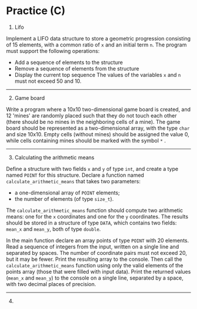# Practice (C)

1. Lifo

Implement a LIFO data structure to store a geometric progression consisting of 15 elements, with a common ratio of `x` and an initial term `n`.
The program must support the following operations:
- Add a sequence of elements to the structure
- Remove a sequence of elements from the structure
- Display the current top sequence
The values of the variables `x` and `n` must not exceed 50 and 10.
__________________________________________________________

2. Game board

Write a program where a 10x10 two-dimensional game board is created, and 12 'mines' are randomly placed such that they do not touch each other (there should be no mines in the neighboring cells of a mine). The game board should be represented as a two-dimensional array, with the type `char` and size 10x10. Empty cells (without mines) should be assigned the value 0, while cells containing mines should be marked with the symbol `*` .
__________________________________________________________

3. Calculating the arithmetic means

Define a structure with two fields `x` and `y` of type `int`, and create a type named `POINT` for this structure.
Declare a function named `calculate_arithmetic_means` that takes two parameters:
- a one-dimensional array of `POINT` elements;
- the number of elements (of type `size_t`).

The `calculate_arithmetic_means` function should compute two arithmetic means: one for the `x` coordinates and one for the `y` coordinates. The results should be stored in a structure of type `DATA`, which contains two fields: `mean_x` and `mean_y`, both of type `double`.

In the main function declare an array points of type `POINT` with 20 elements. Read a sequence of integers from the input, written on a single line and separated by spaces. The number of coordinate pairs must not exceed 20, but it may be fewer.
Print the resulting array to the console. Then call the `calculate_arithmetic_means` function using only the valid elements of the points array (those that were filled with input data). Print the returned values (`mean_x` and `mean_y`) to the console on a single line, separated by a space, with two decimal places of precision.
__________________________________________________________

4.
